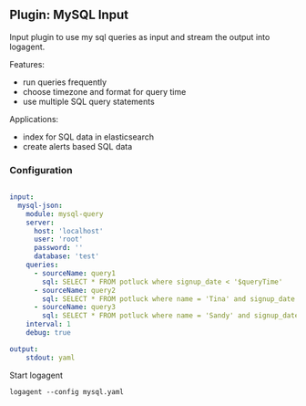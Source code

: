## Plugin: MySQL Input

Input plugin to use my sql queries as input and stream the output into logagent.

Features:

- run queries frequently
- choose timezone and format for query time
- use multiple SQL query statements 

Applications:

- index for SQL data in elasticsearch
- create alerts based SQL data

### Configuration

```yaml

input:
  mysql-json:
    module: mysql-query
    server: 
      host: 'localhost'
      user: 'root'
      password: ''
      database: 'test'
    queries: 
      - sourceName: query1
        sql: SELECT * FROM potluck where signup_date < '$queryTime'
      - sourceName: query2      
        sql: SELECT * FROM potluck where name = 'Tina' and signup_date < '$queryTime'
      - sourceName: query3
        sql: SELECT * FROM potluck where name = 'Sandy' and signup_date < '$queryTime'
    interval: 1
    debug: true

output:
    stdout: yaml

```

Start logagent

```
logagent --config mysql.yaml
```
